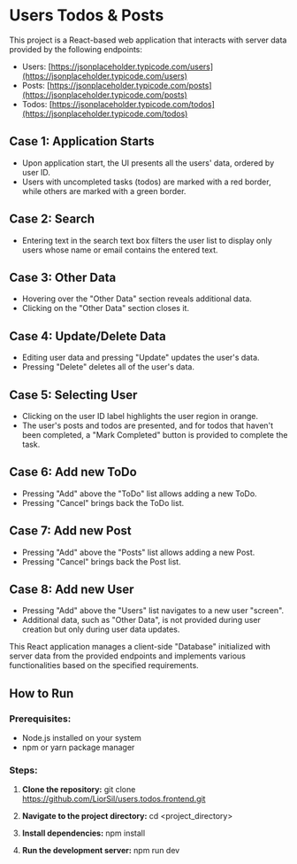 # Users Todos & Posts

This project is a React-based web application that interacts with server data provided by the following endpoints:
- Users: [https://jsonplaceholder.typicode.com/users](https://jsonplaceholder.typicode.com/users)
- Posts: [https://jsonplaceholder.typicode.com/posts](https://jsonplaceholder.typicode.com/posts)
- Todos: [https://jsonplaceholder.typicode.com/todos](https://jsonplaceholder.typicode.com/todos)

## Case 1: Application Starts
- Upon application start, the UI presents all the users' data, ordered by user ID.
- Users with uncompleted tasks (todos) are marked with a red border, while others are marked with a green border.

## Case 2: Search
- Entering text in the search text box filters the user list to display only users whose name or email contains the entered text.

## Case 3: Other Data
- Hovering over the "Other Data" section reveals additional data.
- Clicking on the "Other Data" section closes it.

## Case 4: Update/Delete Data
- Editing user data and pressing "Update" updates the user's data.
- Pressing "Delete" deletes all of the user's data.

## Case 5: Selecting User
- Clicking on the user ID label highlights the user region in orange.
- The user's posts and todos are presented, and for todos that haven't been completed, a "Mark Completed" button is provided to complete the task.

## Case 6: Add new ToDo
- Pressing "Add" above the "ToDo" list allows adding a new ToDo.
- Pressing "Cancel" brings back the ToDo list.

## Case 7: Add new Post
- Pressing "Add" above the "Posts" list allows adding a new Post.
- Pressing "Cancel" brings back the Post list.

## Case 8: Add new User
- Pressing "Add" above the "Users" list navigates to a new user "screen".
- Additional data, such as "Other Data", is not provided during user creation but only during user data updates.

This React application manages a client-side "Database" initialized with server data from the provided endpoints and implements various functionalities based on the specified requirements.
## How to Run

### Prerequisites:
- Node.js installed on your system
- npm or yarn package manager

### Steps:

1. **Clone the repository:**
   git clone https://github.com/LiorSil/users.todos.frontend.git

2. **Navigate to the project directory:**
  cd <project_directory>

3. **Install dependencies:**
  npm install

4. **Run the development server:**
   npm run dev




